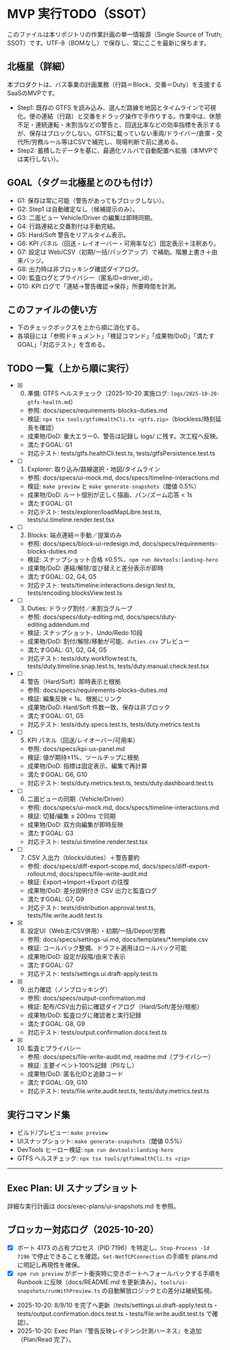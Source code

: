 # MVP 実行TODO（SSOT）

このファイルは本リポジトリの作業計画の単一情報源（Single Source of Truth; SSOT）です。UTF-8（BOMなし）で保存し、常にここを最新に保ちます。

## 北極星（詳細）
本プロダクトは、バス事業の計画業務（行路＝Block、交番＝Duty）を支援するSaaSのMVPです。
- Step1: 既存の GTFS を読み込み、選んだ路線を地図とタイムラインで可視化。便の連結（行路）と交番をドラッグ操作で手作りする。作業中は、休憩不足・連続運転・未割当などの警告と、回送比率などの効率指標を表示するが、保存はブロックしない。GTFSに載っていない車両/ドライバー/倉庫・交代所/労務ルール等はCSVで補完し、現場判断で前に進める。
- Step2: 蓄積したデータを基に、最適化ソルバで自動配置へ拡張（本MVPでは実行しない）。

## GOAL（タグ＝北極星とのひも付け）
- G1: 保存は常に可能（警告があってもブロックしない）。
- G2: Step1 は自動確定なし（候補提示のみ）。
- G3: 二面ビュー Vehicle/Driver の編集は即時同期。
- G4: 行路連結と交番割付は手動完結。
- G5: Hard/Soft 警告をリアルタイム表示。
- G6: KPI パネル（回送・レイオーバー・可用率など）固定表示＋注釈あり。
- G7: 設定は Web/CSV（初期/一括/バックアップ）で補助。階層上書き＋由来バッジ。
- G8: 出力時は非ブロッキング確認ダイアログ。
- G9: 監査ログとプライバシー（匿名ID=driver_id）。
- G10: KPI ログで「連結→警告確認→保存」所要時間を計測。

## このファイルの使い方
- 下のチェックボックスを上から順に消化する。
- 各項目には「参照ドキュメント」「検証コマンド」「成果物/DoD」「満たすGOAL」「対応テスト」を含める。

## TODO 一覧（上から順に実行）

- [x] 0. 準備: GTFS ヘルスチェック（2025-10-20 実施ログ: `logs/2025-10-20-gtfs-health.md`）
  - 参照: docs/specs/requirements-blocks-duties.md
  - 検証: `npx tsx tools/gtfsHealthCli.ts <gtfs.zip>`（blockless/時刻延長を確認）
  - 成果物/DoD: 重大エラー0、警告は記録し logs/ に残す。次工程へ反映。
  - 満たすGOAL: G1
  - 対応テスト: tests/gtfs.healthCli.test.ts, tests/gtfsPersistence.test.ts

- [ ] 1. Explorer: 取り込み/路線選択・地図/タイムライン
  - 参照: docs/specs/ui-mock.md, docs/specs/timeline-interactions.md
  - 検証: `make preview` と `make generate-snapshots`（閾値 0.5%）
  - 成果物/DoD: ルート個別が正しく描画、パン/ズーム応答 < 1s
  - 満たすGOAL: G1
  - 対応テスト: tests/explorer/loadMapLibre.test.ts, tests/ui.timeline.render.test.tsx

- [ ] 2. Blocks: 端点連結＝手動／提案のみ
  - 参照: docs/specs/block-ui-redesign.md, docs/specs/requirements-blocks-duties.md
  - 検証: スナップショット合格 ≤0.5%、`npm run devtools:landing-hero`
  - 成果物/DoD: 連結/解除/並び替えと差分表示が即時
  - 満たすGOAL: G2, G4, G5
  - 対応テスト: tests/timeline.interactions.design.test.ts, tests/encoding.blocksView.test.ts

- [ ] 3. Duties: ドラッグ割付／未割当グループ
  - 参照: docs/specs/duty-editing.md, docs/specs/duty-editing.addendum.md
  - 検証: スナップショット、Undo/Redo 10段
  - 成果物/DoD: 割付/解除/移動が可能、`duties.csv` プレビュー
  - 満たすGOAL: G1, G2, G4, G5
  - 対応テスト: tests/duty.workflow.test.ts, tests/duty.timeline.snap.test.ts, tests/duty.manual.check.test.tsx

- [ ] 4. 警告（Hard/Soft）即時表示と根拠
  - 参照: docs/specs/requirements-blocks-duties.md
  - 検証: 編集反映 < 1s、根拠にリンク
  - 成果物/DoD: Hard/Soft 件数一致、保存は非ブロック
  - 満たすGOAL: G1, G5
  - 対応テスト: tests/duty.specs.test.ts, tests/duty.metrics.test.ts

- [ ] 5. KPI パネル（回送/レイオーバー/可用率）
  - 参照: docs/specs/kpi-ux-panel.md
  - 検証: 値が期待±1%、ツールチップに根拠
  - 成果物/DoD: 指標は固定表示、編集で再計算
  - 満たすGOAL: G6, G10
  - 対応テスト: tests/duty.metrics.test.ts, tests/duty.dashboard.test.ts

- [ ] 6. 二面ビューの同期（Vehicle/Driver）
  - 参照: docs/specs/ui-mock.md, docs/specs/timeline-interactions.md
  - 検証: 切替/編集 ≤ 200ms で同期
  - 成果物/DoD: 双方向編集が即時反映
  - 満たすGOAL: G3
  - 対応テスト: tests/ui.timeline.render.test.tsx

- [ ] 7. CSV 入出力（blocks/duties）＋警告要約
  - 参照: docs/specs/diff-export-scope.md, docs/specs/diff-export-rollout.md, docs/specs/file-write-audit.md
  - 検証: Export→Import→Export の往復
  - 成果物/DoD: 差分説明付き CSV 出力と監査ログ
  - 満たすGOAL: G7, G9
  - 対応テスト: tests/distribution.approval.test.ts, tests/file.write.audit.test.ts

- [x] 8. 設定UI（Web主/CSV併用）・初期/一括/Depot/労務
  - 参照: docs/specs/settings-ui.md, docs/templates/*.template.csv
  - 検証: コールバック整備、ドラフト適用はロールバック可能
  - 成果物/DoD: 設定が段階/由来で表示
  - 満たすGOAL: G7
  - 対応テスト: tests/settings.ui.draft-apply.test.ts

- [x] 9. 出力確認（ノンブロッキング）
  - 参照: docs/specs/output-confirmation.md
  - 検証: 配布/CSV出力前に確認ダイアログ（Hard/Soft/差分/根拠）
  - 成果物/DoD: 監査ログに確認者と実行記録
  - 満たすGOAL: G8, G9
  - 対応テスト: tests/output.confirmation.docs.test.ts

- [x] 10. 監査とプライバシー
  - 参照: docs/specs/file-write-audit.md, readme.md（プライバシー）
  - 検証: 主要イベント100%記録（PIIなし）
  - 成果物/DoD: 匿名化IDと追跡コード
  - 満たすGOAL: G9, G10
  - 対応テスト: tests/file.write.audit.test.ts, tests/duty.metrics.test.ts

## 実行コマンド集
- ビルド/プレビュー: `make preview`
- UIスナップショット: `make generate-snapshots`（閾値 0.5%）
- DevTools ヒーロー検証: `npm run devtools:landing-hero`
- GTFS ヘルスチェック: `npx tsx tools/gtfsHealthCli.ts <zip>`

---

## Exec Plan: UI スナップショット
詳細な実行計画は docs/exec-plans/ui-snapshots.md を参照。

## ブロッカー対応ログ（2025-10-20）

- [x] ポート 4173 の占有プロセス（PID 7196）を特定し、`Stop-Process -Id 7196` で停止できることを確認。`Get-NetTCPConnection` の手順を plans.md に明記し再現性を確保。
- [x] `npm run preview` がポート衝突時に空きポートへフォールバックする手順を Runbook に反映（docs/README.md を更新済み）。`tools/ui-snapshots/runWithPreview.ts` の自動解放ロジックとの差分は継続監視。

- 2025-10-20: 8/9/10 を完了へ更新（tests/settings.ui.draft-apply.test.ts・tests/output.confirmation.docs.test.ts・tests/file.write.audit.test.ts で確認）。
- 2025-10-20: Exec Plan『警告反映レイテンシ計測ハーネス』を追加（Plan/Read 完了）。
